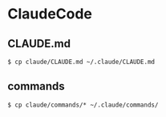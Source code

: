 # ClaudeCode

## CLAUDE.md
```
$ cp claude/CLAUDE.md ~/.claude/CLAUDE.md
```

## commands
```
$ cp claude/commands/* ~/.claude/commands/
```
